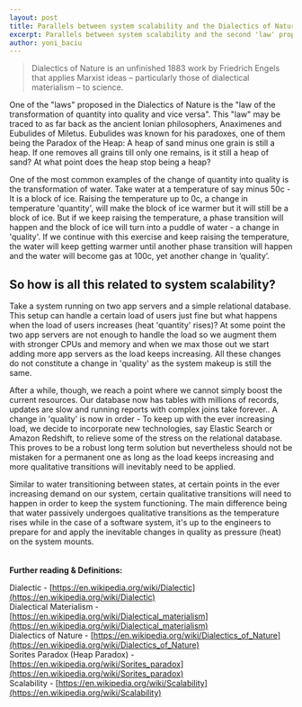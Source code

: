 ```yaml
---
layout: post
title: Parallels between system scalability and the Dialectics of Nature
excerpt: Parallels between system scalability and the second 'law' proposed in Engel's work - The Dialectics of Nature
author: yoni_baciu
---
```


> Dialectics of Nature is an unfinished 1883 work by Friedrich Engels that applies Marxist ideas – particularly those of dialectical materialism – to science.

One of the "laws" proposed in the Dialectics of Nature is the "law of the transformation of quantity into quality and vice versa". This "law" may be traced to as far back as the ancient Ionian philosophers, Anaximenes and Eubulides of Miletus. Eubulides was known for his paradoxes, one of them being the Paradox of the Heap: 
A heap of sand minus one grain is still a heap. If one removes all grains till only one remains, is it still a heap of sand? At what point does the heap stop being a heap?

One of the most common examples of the change of quantity into quality is the transformation of water. Take water at a temperature of say minus 50c - It is a block of ice. Raising the temperature up to 0c, a change in temperature 'quantity', will make the block of ice warmer but it will still be a block of ice. But if we keep raising the temperature, a phase transition will happen and the block of ice will turn into a puddle of water - a change in 'quality'. If we continue with this exercise and keep raising the temperature, the water will keep getting warmer until another phase transition will happen and the water will become gas at 100c, yet another change in ‘quality’.

## So how is all this related to system scalability?

Take a system running on two app servers and a simple relational database. This setup can handle a certain load of users just fine but what happens when the load of users increases (heat 'quantity' rises)? At some point the two app servers are not enough to handle the load so we augment them with stronger CPUs and memory and when we max those out we start adding more app servers as the load keeps increasing. All these changes do not constitute a change in 'quality' as the system makeup is still the same.

After a while, though,  we reach a point where we cannot simply boost the current resources. Our database now has tables with millions of records, updates are slow and running reports with complex joins take forever..
A change in 'quality' is now in order - To keep up with the ever increasing load, we decide to incorporate new technologies, say Elastic Search or Amazon Redshift, to relieve some of the stress on the relational database. This proves to be a robust long term solution but nevertheless should not be mistaken for a permanent one as long as the load keeps increasing and more qualitative transitions will inevitably need to be applied.

Similar to water transitioning between states, at certain points in the ever increasing demand on our system, certain qualitative transitions will need to happen in order to keep the system functioning. The main difference being that water passively undergoes qualitative transitions as the temperature rises while in the case of a software system, it's up to the engineers to prepare for and apply the inevitable changes in quality as pressure (heat) on the system mounts.
<br/>
<br/>
<br/>
**Further reading & Definitions:**

Dialectic - [https://en.wikipedia.org/wiki/Dialectic](https://en.wikipedia.org/wiki/Dialectic)  
Dialectical Materialism - [https://en.wikipedia.org/wiki/Dialectical_materialism](https://en.wikipedia.org/wiki/Dialectical_materialism)  
Dialectics of Nature - [https://en.wikipedia.org/wiki/Dialectics_of_Nature](https://en.wikipedia.org/wiki/Dialectics_of_Nature)  
Sorites Paradox (Heap Paradox) - [https://en.wikipedia.org/wiki/Sorites_paradox](https://en.wikipedia.org/wiki/Sorites_paradox)  
Scalability - [https://en.wikipedia.org/wiki/Scalability](https://en.wikipedia.org/wiki/Scalability)
